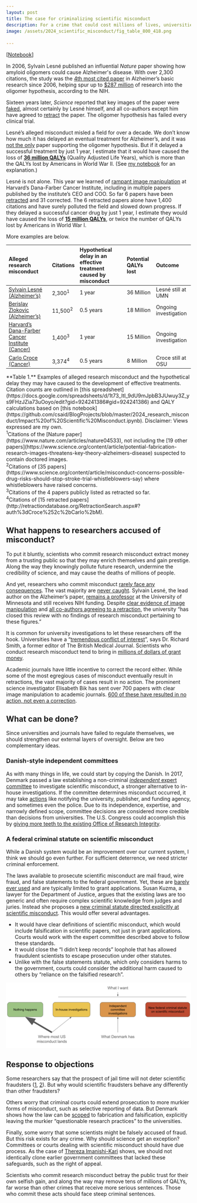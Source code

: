 ```yaml
---
layout: post
title: The case for criminalizing scientific misconduct
description: For a crime that could cost millions of lives, universities have failed to police themselves
image: /assets/2024_scientific_misconduct/fig_table_800_418.png

---
```



[[Notebook](https://github.com/csaid/BlogProjects/blob/master/2024_research_misconduct/Impact%20of%20Scientific%20Misconduct.ipynb)]

In 2006, Sylvain Lesné published an influential *Nature* paper showing how amyloid oligomers could cause Alzheimer's disease. With over 2,300 citations, the study was the [4th most cited paper](https://www.science.org/content/article/potential-fabrication-research-images-threatens-key-theory-alzheimers-disease) in Alzheimer’s basic research since 2006, helping spur up to [$287 million](https://www.science.org/content/article/potential-fabrication-research-images-threatens-key-theory-alzheimers-disease) of research into the oligomer hypothesis, according to the NIH.  

Sixteen years later, *Science* reported that key images of the paper were [faked](https://www.science.org/content/article/potential-fabrication-research-images-threatens-key-theory-alzheimers-disease), almost certainly by Lesné himself, and all co-authors except him have agreed to [retract](https://www.science.org/content/article/researchers-plan-retract-landmark-alzheimers-paper-containing-doctored-images) the paper. The oligomer hypothesis has failed every clinical trial.

Lesné’s alleged misconduct misled a field for over a decade. We don’t know how much it has delayed an eventual treatment for Alzheimer’s, and it was [not the only](https://www.science.org/content/blog-post/faked-beta-amyloid-data-what-does-it-mean) paper supporting the oligomer hypothesis. But if it delayed a successful treatment by just 1 year, I estimate that it would have caused the loss of [**36 million QALYs**](https://github.com/csaid/BlogProjects/blob/master/2024_research_misconduct/Impact%20of%20Scientific%20Misconduct.ipynb) (Quality Adjusted Life Years), which is more than the QALYs lost by Americans in World War II. (See [my notebook](https://github.com/csaid/BlogProjects/blob/master/2024_research_misconduct/Impact%20of%20Scientific%20Misconduct.ipynb) for an explanation.)

Lesné is not alone. This year we learned of [rampant image manipulation](https://www.vox.com/future-perfect/24086809/fake-cancer-research-data-scientific-fraud) at Harvard’s Dana-Farber Cancer Institute, including in multiple papers published by the institute’s CEO and COO. So far 6 papers have been [retracted](https://www.statnews.com/2024/01/22/dana-farber-research-retractions-corrections/) and 31 corrected. The 6 retracted papers alone have 1,400 citations and have surely polluted the field and slowed down progress. If they delayed a successful cancer drug by just 1 year, I estimate they would have caused the loss of [**15 million QALYs**](https://github.com/csaid/BlogProjects/blob/master/2024_research_misconduct/Impact%20of%20Scientific%20Misconduct.ipynb), or twice the number of QALYs lost by Americans in World War I. 

More examples are below.


|Alleged research misconduct|Citations|Hypothetical delay in an effective treatment caused by misconduct|Potential QALYs lost|Outcome|
|:-------|:--------|:--------|:--------|:--------|
|[Sylvain Lesné (Alzheimer’s)](https://www.science.org/content/article/potential-fabrication-research-images-threatens-key-theory-alzheimers-disease)|2,300<sup>1</sup>|1 year|36 Million|Lesné still at UMN|
|[Berislav Zlokovic (Alzheimer’s)](https://www.science.org/content/article/misconduct-concerns-possible-drug-risks-should-stop-stroke-trial-whistleblowers-say)|11,500<sup>2</sup>|0.5 years|18 Million|Ongoing investigation|
|[Harvard’s Dana-Farber Cancer Institute (Cancer)](https://www.vox.com/future-perfect/24086809/fake-cancer-research-data-scientific-fraud)|1,400<sup>3</sup>|1 year|15 Million|Ongoing investigation|
|[Carlo Croce (Cancer)](https://www.nytimes.com/2017/03/08/science/cancer-carlo-croce.html)|3,374<sup>4</sup>|0.5 years|8 Million|Croce still at OSU|


<div class="caption">
**Table 1.** Examples of alleged research misconduct and the hypothetical delay they may have caused to the development of effective treatments. Citation counts are outlined in [this spreadsheet](https://docs.google.com/spreadsheets/d/1t73_ltI_9dU9mJpbB3JUwuy3Z_ys9FHzJZia73uOoyo/edit?gid=924241386#gid=924241386) and QALY calculations based on [this notebook](https://github.com/csaid/BlogProjects/blob/master/2024_research_misconduct/Impact%20of%20Scientific%20Misconduct.ipynb). Disclaimer: Views expressed are my own.
<br><sup>1</sup>Citations of the [Nature paper](https://www.nature.com/articles/nature04533), not including the [19 other papers](https://www.science.org/content/article/potential-fabrication-research-images-threatens-key-theory-alzheimers-disease) suspected to contain doctored images.
<br><sup>2</sup>Citations of [35 papers](https://www.science.org/content/article/misconduct-concerns-possible-drug-risks-should-stop-stroke-trial-whistleblowers-say) where whistleblowers have raised concerns.
<br><sup>3</sup>Citations of the 4 papers publicly listed as retracted so far.
<br><sup>4</sup>Citations of [15 retracted papers](http://retractiondatabase.org/RetractionSearch.aspx#?auth%3dCroce%252c%2bCarlo%2bM).
</div>

## What happens to researchers accused of misconduct?
To put it bluntly, scientists who commit research misconduct extract money from a trusting public so that they may enrich themselves and gain prestige. Along the way they knowingly pollute future research, undermine the credibility of science, and may cause the deaths of millions of people. 

And yet, researchers who commit misconduct [rarely face any consequences](https://www.nytimes.com/2014/07/11/opinion/crack-down-on-scientific-fraudsters.html). The vast majority are [never caught](https://www.theguardian.com/commentisfree/2023/aug/09/scientific-misconduct-retraction-watch). Sylvain Lesné, the lead author on the Alzheimer’s paper, [remains a professor](https://www.science.org/content/article/researchers-plan-retract-landmark-alzheimers-paper-containing-doctored-images) at the University of Minnesota and still receives NIH funding. Despite [clear evidence of image manipulation](https://www.science.org/content/article/potential-fabrication-research-images-threatens-key-theory-alzheimers-disease) and [all co-authors agreeing to a retraction](https://www.science.org/content/article/researchers-plan-retract-landmark-alzheimers-paper-containing-doctored-images), the university “has closed this review with no findings of research misconduct pertaining to these figures.” 

It is common for university investigations to let these researchers off the hook. Universities have a “[tremendous conflict of interest](https://www.nytimes.com/2017/03/08/science/cancer-carlo-croce.html)”, says Dr. Richard Smith, a former editor of The British Medical Journal. Scientists who conduct research misconduct tend to bring in [millions of dollars of grant money](https://journals.sagepub.com/doi/abs/10.1111/j.1748-720X.2005.tb00498.x). 

Academic journals have little incentive to correct the record either. While some of the most egregious cases of misconduct eventually result in retractions, the vast majority of cases result in no action. The prominent science investigator Elisabeth Bik has sent over 700 papers with clear image manipulation to academic journals. [600 of these have resulted in no action, not even a correction](https://www.nytimes.com/2017/03/08/science/cancer-carlo-croce.html). 

## What can be done?
Since universities and journals have failed to regulate themselves, we should strengthen our external layers of oversight. Below are two complementary ideas.

### Danish-style independent committees
As with many things in life, we could start by copying the Danish. In 2017, Denmark passed a law establishing a non-criminal [*independent* expert committee](https://ufm.dk/en/research-and-innovation/councils-and-commissions/The-Danish-Board-on-Research-Misconduct) to investigate scientific misconduct, a stronger alternative to in-house investigations. If the committee determines misconduct occurred, it may take [actions](https://dg.dk/en/research-integrity/) like notifying the university, publisher, and funding agency, and sometimes even the police. Due to its independence, expertise, and narrowly defined scope, committee decisions are considered more credible than decisions from universities. The U.S. Congress could accomplish this by [giving more teeth to the existing Office of Research Integrity](https://www.nytimes.com/2014/07/11/opinion/crack-down-on-scientific-fraudsters.html).  

### A federal criminal statute on scientific misconduct
While a Danish system would be an improvement over our current system, I think we should go even further. For sufficient deterrence, we need stricter criminal enforcement.

The laws available to prosecute scientific misconduct are mail fraud, wire fraud, and false statements to the federal government. Yet, these are [barely ever used](https://en.wikipedia.org/wiki/List_of_scientific_misconduct_incidents) and are typically limited to grant applications. Susan Kuzma, a lawyer for the Department of Justice, argues that the existing laws are too generic and often require complex scientific knowledge from judges and juries. Instead she proposes a [new criminal statute directed explicitly at scientific misconduct](https://repository.law.umich.edu/cgi/viewcontent.cgi?article=1738&context=mjlr). This would offer several advantages.

* It would have clear definitions of scientific misconduct, which would include falsification in scientific papers, not just in grant applications. Courts would work with the expert committee described above to follow these standards.
* It would close the “I didn’t keep records” loophole that has allowed fraudulent scientists to escape prosecution under other statutes.
* Unlike with the false statements statute, which only considers harms to the government, courts could consider the additional harm caused to others by “reliance on the falsified research”.


<img src="/assets/2024_scientific_misconduct/fig1.png">

## Response to objections
Some researchers say that the prospect of jail time will not deter scientific fraudsters ([1](https://journals.sagepub.com/doi/pdf/10.1177/1745691612460687), [2](https://ecommons.aku.edu/cgi/viewcontent.cgi?article=1192&context=pakistan_fhs_mc_women_childhealth_paediatr)). But why would scientific fraudsters behave any differently than other fraudsters?

Others worry that criminal courts could extend prosecution to more murkier forms of misconduct, such as selective reporting of data. But Denmark shows how the law can be [scoped](https://ufm.dk/en/research-and-innovation/councils-and-commissions/The-Danish-Board-on-Research-Misconduct) to fabrication and falsification, explicitly leaving the murkier “questionable research practices” to the universities.

Finally, some worry that some scientists might be falsely accused of fraud. But this risk exists for any crime. Why should science get an exception? Committees or courts dealing with scientific misconduct should have due process. As the case of [Thereza Imanishi-Kari](https://en.wikipedia.org/wiki/Thereza_Imanishi-Kari) shows, we should not identically clone earlier government committees that lacked these safeguards, such as the right of appeal.

Scientists who commit research misconduct betray the public trust for their own selfish gain, and along the way may remove tens of millions of QALYs, far worse than other crimes that receive more serious sentences. Those who commit these acts should face steep criminal sentences. 
